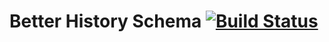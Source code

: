 Better History Schema [![Build Status](https://travis-ci.org/roykolak/better-history-schema.png)](https://travis-ci.org/roykolak/better-history-schema)
=================

